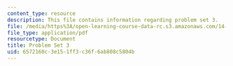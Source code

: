 ```yaml
---
content_type: resource
description: This file contains information regarding problem set 3.
file: /media/https%3A/open-learning-course-data-rc.s3.amazonaws.com/14-05-intermediate-macroeconomics-spring-2013/6572160c3e151ff3c36f6ab808c5804b_MIT14_05S13_pset3.pdf
file_type: application/pdf
resourcetype: Document
title: Problem Set 3
uid: 6572160c-3e15-1ff3-c36f-6ab808c5804b
---
```

